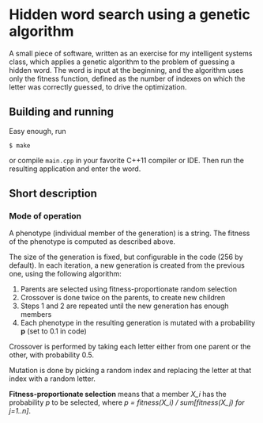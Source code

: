 # Hidden word search using a genetic algorithm

A small piece of software, written as an exercise for my intelligent systems
class, which applies a genetic algorithm to the problem of guessing a hidden
word. The word is input at the beginning, and the algorithm uses only the fitness
function, defined as the number of indexes on which the letter was correctly
guessed, to drive the optimization.

## Building and running

Easy enough, run
```
$ make
```
or compile `main.cpp` in your favorite C++11 compiler or IDE. Then run the
resulting application and enter the word.

## Short description

### Mode of operation

A phenotype (individual member of the generation) is a string. The fitness
of the phenotype is computed as described above.

The size of the generation is fixed, but configurable in the code (256 by
default). In each iteration, a new generation is created from the previous one,
using the following algorithm:

1. Parents are selected using fitness-proportionate random selection
2. Crossover is done twice on the parents, to create new children
3. Steps 1 and 2 are repeated until the new generation has enough members
4. Each phenotype in the resulting generation is mutated with a probability **p**
   (set to 0.1 in code)

Crossover is performed by taking each letter either from one parent or the other,
with probability 0.5.

Mutation is done by picking a random index and replacing the letter at that index
with a random letter.

**Fitness-proportionate selection** means that a member *X_i* has the probability
*p* to be selected, where *p = fitness(X_i) / sum[fitness(X_j) for j=1..n]*.
